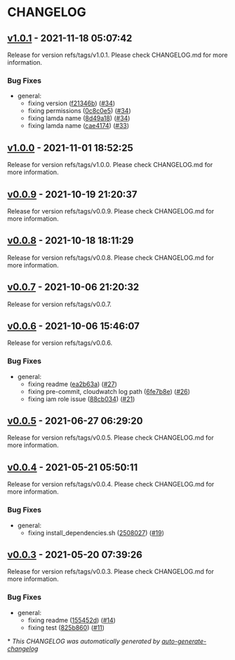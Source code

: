 # CHANGELOG

## [v1.0.1](https://github.com/tomarv2/terraform-aws-lambda/releases/tag/v1.0.1) - 2021-11-18 05:07:42

Release for version refs/tags/v1.0.1. Please check CHANGELOG.md for more information.

### Bug Fixes

- general:
  - fixing version ([f21346b](https://github.com/tomarv2/terraform-aws-lambda/commit/f21346b4fb8c48ac0c412068ccfcbfae2b2ca37a)) ([#34](https://github.com/tomarv2/terraform-aws-lambda/pull/34))
  - fixing permissions ([0c8c0e5](https://github.com/tomarv2/terraform-aws-lambda/commit/0c8c0e5533d10b127431295a3b06792851293b98)) ([#34](https://github.com/tomarv2/terraform-aws-lambda/pull/34))
  - fixing lamda name ([8d49a18](https://github.com/tomarv2/terraform-aws-lambda/commit/8d49a18efbab092ed5220bbbd610a76c5a8cf524)) ([#34](https://github.com/tomarv2/terraform-aws-lambda/pull/34))
  - fixing lamda name ([cae4174](https://github.com/tomarv2/terraform-aws-lambda/commit/cae4174dd3b8623b6211a422a2d23304becf1ed3)) ([#33](https://github.com/tomarv2/terraform-aws-lambda/pull/33))

## [v1.0.0](https://github.com/tomarv2/terraform-aws-lambda/releases/tag/v1.0.0) - 2021-11-01 18:52:25

Release for version refs/tags/v1.0.0. Please check CHANGELOG.md for more information.

## [v0.0.9](https://github.com/tomarv2/terraform-aws-lambda/releases/tag/v0.0.9) - 2021-10-19 21:20:37

Release for version refs/tags/v0.0.9. Please check CHANGELOG.md for more information.

## [v0.0.8](https://github.com/tomarv2/terraform-aws-lambda/releases/tag/v0.0.8) - 2021-10-18 18:11:29

Release for version refs/tags/v0.0.8. Please check CHANGELOG.md for more information.

## [v0.0.7](https://github.com/tomarv2/terraform-aws-lambda/releases/tag/v0.0.7) - 2021-10-06 21:20:32

Release for version refs/tags/v0.0.7.

## [v0.0.6](https://github.com/tomarv2/terraform-aws-lambda/releases/tag/v0.0.6) - 2021-10-06 15:46:07

Release for version refs/tags/v0.0.6.

### Bug Fixes

- general:
  - fixing readme ([ea2b63a](https://github.com/tomarv2/terraform-aws-lambda/commit/ea2b63a8b8d978c5611371591436a249c3a7d706)) ([#27](https://github.com/tomarv2/terraform-aws-lambda/pull/27))
  - fixing pre-commit, cloudwatch log path ([6fe7b8e](https://github.com/tomarv2/terraform-aws-lambda/commit/6fe7b8ee2c99fafb4fd5d81c918abac2e2416da0)) ([#26](https://github.com/tomarv2/terraform-aws-lambda/pull/26))
  - fixing iam role issue ([88cb034](https://github.com/tomarv2/terraform-aws-lambda/commit/88cb034d3c0c163f0a19214f004bcefdfd2aaa23)) ([#21](https://github.com/tomarv2/terraform-aws-lambda/pull/21))

## [v0.0.5](https://github.com/tomarv2/terraform-aws-lambda/releases/tag/v0.0.5) - 2021-06-27 06:29:20

Release for version refs/tags/v0.0.5. Please check CHANGELOG.md for more information.

## [v0.0.4](https://github.com/tomarv2/terraform-aws-lambda/releases/tag/v0.0.4) - 2021-05-21 05:50:11

Release for version refs/tags/v0.0.4. Please check CHANGELOG.md for more information.

### Bug Fixes

- general:
  - fixing install_dependencies.sh ([2508027](https://github.com/tomarv2/terraform-aws-lambda/commit/2508027ccbb4f6c3379185ed2500e5313c414dae)) ([#19](https://github.com/tomarv2/terraform-aws-lambda/pull/19))

## [v0.0.3](https://github.com/tomarv2/terraform-aws-lambda/releases/tag/v0.0.3) - 2021-05-20 07:39:26

Release for version refs/tags/v0.0.3. Please check CHANGELOG.md for more information.

### Bug Fixes

- general:
  - fixing readme ([155452d](https://github.com/tomarv2/terraform-aws-lambda/commit/155452d5b65e7829ca413eab8b19c64e742dd578)) ([#14](https://github.com/tomarv2/terraform-aws-lambda/pull/14))
  - fixing test ([825b860](https://github.com/tomarv2/terraform-aws-lambda/commit/825b86061a7aba9033a69714c6d4048d551a421e)) ([#11](https://github.com/tomarv2/terraform-aws-lambda/pull/11))

\* *This CHANGELOG was automatically generated by [auto-generate-changelog](https://github.com/BobAnkh/auto-generate-changelog)*
